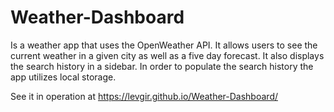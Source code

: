 # Weather-Dashboard

Is a weather app that uses the OpenWeather API. It allows users to see the current weather in a given city as well as a five day forecast. It also displays the search history in a sidebar. In order to populate the search history the app utilizes local storage.

See it in operation at https://levgir.github.io/Weather-Dashboard/
